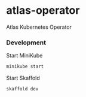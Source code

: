 # atlas-operator

Atlas Kubernetes Operator

### Development

Start MiniKube

```bash
minikube start
```

Start Skaffold
```
skaffold dev
```